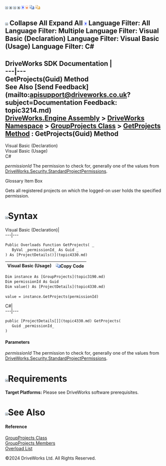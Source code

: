 ![](dotnetimages/collapse.gif) ![](dotnetimages/expand.gif) ![](dotnetimages/collapse.gif) ![](dotnetimages/expand.gif) ![](dotnetimages/drpdown.gif) ![](dotnetimages/drpdown_orange.gif) ![](dotnetimages/copycode.gif) ![](dotnetimages/copycodeHighlight.gif)

![](dotnetimages/collapse.gif) Collapse All Expand All ![](dotnetimages/drpdown.gif) Language Filter: All  Language Filter: Multiple  Language Filter: Visual Basic (Declaration) Language Filter: Visual Basic (Usage) Language Filter: C#  
---  
DriveWorks SDK Documentation  |   
---|---  
GetProjects(Guid) Method   
See Also [Send Feedback](mailto:apisupport@driveworks.co.uk?subject=Documentation Feedback: topic3214.md)  
[DriveWorks.Engine Assembly](topic2156.md) > [DriveWorks Namespace](topic2159.md) > [GroupProjects Class](topic3190.md) > [GetProjects Method](topic3212.md) : GetProjects(Guid) Method  
---  
  
Visual Basic (Declaration)    
Visual Basic (Usage)    
C# 

_permissionId_
    The permission to check for, generally one of the values from [DriveWorks.Security.StandardProjectPermissions](topic10695.md).

Glossary Item Box

Gets all registered projects on which the logged-on user holds the specified permission. 

# ![](dotnetimages/collapse.gif)Syntax

Visual Basic (Declaration)|   
---|---  
      
    
    Public Overloads Function GetProjects( _
       ByVal _permissionId_ As Guid _
    ) As [ProjectDetails()](topic4330.md)  
  
Visual Basic (Usage)| ![](dotnetimages/copycode.gif)Copy Code  
---|---  
      
    
    Dim instance As [GroupProjects](topic3190.md)
    Dim permissionId As Guid
    Dim value() As [ProjectDetails](topic4330.md)
     
    value = instance.GetProjects(permissionId)  
  
C#|   
---|---  
      
    
    public [ProjectDetails[]](topic4330.md) GetProjects( 
       Guid _permissionId_
    )  
  
#### Parameters

 _permissionId_
    The permission to check for, generally one of the values from [DriveWorks.Security.StandardProjectPermissions](topic10695.md).

# ![](dotnetimages/collapse.gif)Requirements

**Target Platforms:** Please see DriveWorks software prerequisites.

# ![](dotnetimages/collapse.gif)See Also

#### Reference

[GroupProjects Class](topic3190.md)   
[GroupProjects Members](topic3191.md)   
[Overload List](topic3212.md)

©2024 DriveWorks Ltd. All Rights Reserved.
